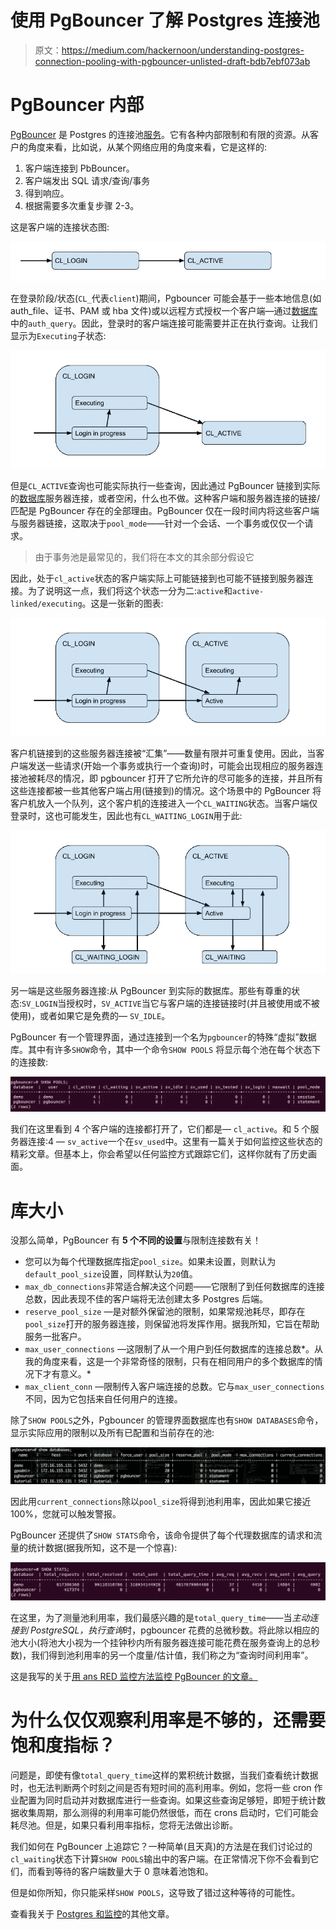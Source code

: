 # 使用 PgBouncer 了解 Postgres 连接池

> 原文：<https://medium.com/hackernoon/understanding-postgres-connection-pooling-with-pgbouncer-unlisted-draft-bdb7ebf073ab>

# PgBouncer 内部

[PgBouncer](https://hackernoon.com/tagged/pgbouncer) 是 Postgres 的连接池[服务](https://hackernoon.com/tagged/service)。它有各种内部限制和有限的资源。从客户的角度来看，比如说，从某个网络应用的角度来看，它是这样的:

1.  客户端连接到 PbBouncer。
2.  客户端发出 SQL 请求/查询/事务
3.  得到响应。
4.  根据需要多次重复步骤 2-3。

这是客户端的连接状态图:

![](img/a38a5823bde769059dfe6340f8758aef.png)

在登录阶段/状态(`CL_`代表`client`)期间，Pgbouncer 可能会基于一些本地信息(如 auth_file、证书、PAM 或 hba 文件)或以远程方式授权一个客户端—通过[数据库](https://hackernoon.com/tagged/database)中的`auth_query`。因此，登录时的客户端连接可能需要并正在执行查询。让我们显示为`Executing`子状态:

![](img/1fe43a17fa199097753782abc39cf48f.png)

但是`CL_ACTIVE`查询也可能实际执行一些查询，因此通过 PgBouncer 链接到实际的[数据库](https://hackernoon.com/tagged/database)服务器连接，或者空闲，什么也不做。这种客户端和服务器连接的链接/匹配是 PgBouncer 存在的全部理由。PgBouncer 仅在一段时间内将这些客户端与服务器链接，这取决于`pool_mode`——针对一个会话、一个事务或仅仅一个请求。

> 由于事务池是最常见的，我们将在本文的其余部分假设它

因此，处于`cl_active`状态的客户端实际上可能链接到也可能不链接到服务器连接。为了说明这一点，我们将这个状态一分为二:`active`和`active-linked/executing`。这是一张新的图表:

![](img/3499c7320e9c53a644edb011163f1a62.png)

客户机链接到的这些服务器连接被“汇集”——数量有限并可重复使用。因此，当客户端发送一些请求(开始一个事务或执行一个查询)时，可能会出现相应的服务器连接池被耗尽的情况，即 pgbouncer 打开了它所允许的尽可能多的连接，并且所有这些连接都被一些其他客户端占用(链接到)的情况。这个场景中的 PgBouncer 将客户机放入一个队列，这个客户机的连接进入一个`CL_WAITING`状态。当客户端仅登录时，这也可能发生，因此也有`CL_WAITING_LOGIN`用于此:

![](img/e683fcfe68fb0cc911d8573741091c08.png)

另一端是这些服务器连接:从 PgBouncer 到实际的数据库。那些有尊重的状态:`SV_LOGIN`当授权时，`SV_ACTIVE`当它与客户端的连接链接时(并且被使用或不被使用)，或者如果它是免费的— `SV_IDLE`。

PgBouncer 有一个管理界面，通过连接到一个名为`pgbouncer`的特殊“虚拟”数据库。其中有许多`SHOW`命令，其中一个命令`SHOW POOLS` 将显示每个池在每个状态下的连接数:

![](img/69d737adbd165eeab2c5f8758d52dd3d.png)

我们在这里看到 4 个客户端的连接都打开了，它们都是— `cl_active`。和 5 个服务器连接:4 — `sv_active`一个在`sv_used`中。这里有一篇关于如何监控这些状态的精彩文章。但基本上，你会希望以任何监控方式跟踪它们，这样你就有了历史画面。

# 库大小

没那么简单，PgBouncer 有 **5 个不同的设置**与限制连接数有关！

*   您可以为每个代理数据库指定`pool_size`。如果未设置，则默认为`default_pool_size`设置，同样默认为`20`值。
*   `max_db_connections`非常适合解决这个问题——它限制了到任何数据库的连接总数，因此表现不佳的客户端将无法创建太多 Postgres 后端。
*   `reserve_pool_size` —是对额外保留池的限制，如果常规池耗尽，即存在`pool_size`打开的服务器连接，则保留池将发挥作用。据我所知，它旨在帮助服务一批客户。
*   `max_user_connections` —这限制了从一个用户到任何数据库的连接总数*。从我的角度来看，这是一个非常奇怪的限制，只有在相同用户的多个数据库的情况下才有意义。*
*   `max_client_conn` —限制传入客户端连接的总数。它与`max_user_connections`不同，因为它包括来自任何用户的连接。

除了`SHOW POOLS`之外，Pgbouncer 的管理界面数据库也有`SHOW DATABASES`命令，显示实际应用的限制以及所有已配置和当前存在的池:

![](img/c85514c1eaa50b203ea21784fef7c4be.png)

因此用`current_connections`除以`pool_size`将得到池利用率，因此如果它接近 100%，您就可以触发警报。

PgBouncer 还提供了`SHOW STATS`命令，该命令提供了每个代理数据库的请求和流量的统计数据(据我所知，这不是一个惊喜):

![](img/99e41af45b908cf7b23556cb044b81a8.png)

在这里，为了测量池利用率，我们最感兴趣的是`total_query_time`——当*主动连接到 PostgreSQL，执行查询*时，pgbouncer 花费的总微秒数。将此除以相应的池大小(将池大小视为一个挂钟秒内所有服务器连接可能花费在服务查询上的总秒数)，我们得到池利用率的另一个度量/估计值，我们称之为“查询时间利用率”。

这是我写的关于[用 ans RED 监控方法监控 PgBouncer 的文章。](https://blog.okmeter.io/use-red-and-real-world-pgbouncer-monitoring-61b34ebeebb8)

# 为什么仅仅观察利用率是不够的，还需要饱和度指标？

问题是，即使有像`total_query_time`这样的累积统计数据，当我们查看统计数据时，也无法判断两个时刻之间是否有短时间的高利用率。例如，您将一些 cron 作业配置为同时启动并对数据库进行一些查询。如果这些查询足够短，即短于统计数据收集周期，那么测得的利用率可能仍然很低，而在 crons 启动时，它们可能会耗尽池。但是，如果只看利用率指标，您将无法做出诊断。

我们如何在 PgBouncer 上追踪它？一种简单(且天真)的方法是在我们讨论过的`cl_waiting`状态下计算`SHOW POOLS`输出中的客户端。在正常情况下你不会看到它们，而看到等待的客户端数量大于 0 意味着池饱和。

但是如你所知，你只能采样`SHOW POOLS`，这导致了错过这种等待的可能性。

查看我关于 [Postgres 和监控](https://blog.okmeter.io/postgres/home)的其他文章。